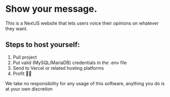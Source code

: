 # Show your message.
This is a NextJS website that lets users voice their opinions on whatever they want.

## Steps to host yourself:
1. Pull project
2. Put valid (MySQL/MariaDB) credentials in the .env file
3. Send to Vercel or related hosting platforms
4. Profit 🤑🤑

We take no responsibility for any usage of this software, anything you do is at your own discretion
